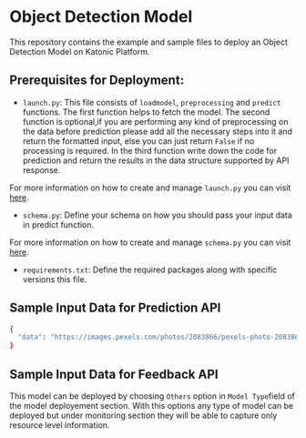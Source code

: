 # Object Detection Model

This repository contains the example and sample files to deploy an Object Detection Model on Katonic Platform.

## Prerequisites for Deployment:


- `launch.py`: This file consists of `loadmodel`, `preprocessing` and `predict` functions.
 The first function helps to fetch the model. The second function is optional,if you are performing any kind of preprocessing on the data before prediction please add all the necessary steps into it and return the formatted input, else you can just return `False` if no processing is required. In the third function write down the code for prediction and return the results in the data structure supported by API response.   

 For more information on how to create and manage `launch.py` you can visit [here](https://docs.katonic.ai/UserGuide/katonic-deploy/how-to-s/Deploy%20a%20Image%20Classification%20Model#:~:text=Copy-,launch.py,-%2D%20This%20is%20the).

- `schema.py`: Define your schema on how you should pass your input data in predict function.

 For more information on how to create and manage `schema.py` you can visit [here](https://docs.katonic.ai/UserGuide/katonic-deploy/how-to-s/Deploy%20a%20Image%20Classification%20Model#:~:text=Copy-,schema.py,-%2D%20This%20file%20will).

- `requirements.txt`: Define the required packages along with specific versions this file.

## Sample Input Data for Prediction API

```python
{
  "data": "https://images.pexels.com/photos/2083866/pexels-photo-2083866.jpeg?auto=compress&cs=tinysrgb&h=750&w=1260\"
}
```

## Sample Input Data for Feedback API

This model can be deployed by choosing `Others` option in `Model Type`field of the model deployement section. With this options any type of model can be deployed but under monitoring section they will be able to capture only resource level information.
